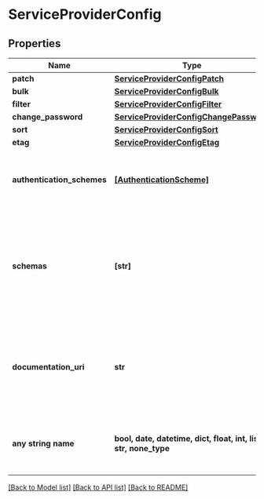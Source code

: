 # ServiceProviderConfig


## Properties
Name | Type | Description | Notes
------------ | ------------- | ------------- | -------------
**patch** | [**ServiceProviderConfigPatch**](ServiceProviderConfigPatch.md) |  | 
**bulk** | [**ServiceProviderConfigBulk**](ServiceProviderConfigBulk.md) |  | 
**filter** | [**ServiceProviderConfigFilter**](ServiceProviderConfigFilter.md) |  | 
**change_password** | [**ServiceProviderConfigChangePassword**](ServiceProviderConfigChangePassword.md) |  | 
**sort** | [**ServiceProviderConfigSort**](ServiceProviderConfigSort.md) |  | 
**etag** | [**ServiceProviderConfigEtag**](ServiceProviderConfigEtag.md) |  | 
**authentication_schemes** | [**[AuthenticationScheme]**](AuthenticationScheme.md) | A complex type that specifies supported authentication scheme properties. | 
**schemas** | **[str]** | An array containing the standard schema URI used for identifying a service provider&#39;s configuration. See RFC 7643 section 5. | [optional] 
**documentation_uri** | **str** | An HTTP-addressable URL pointing to the service provider&#39;s human-consumable help documentation. | [optional] [readonly] 
**any string name** | **bool, date, datetime, dict, float, int, list, str, none_type** | any string name can be used but the value must be the correct type | [optional]

[[Back to Model list]](../README.md#documentation-for-models) [[Back to API list]](../README.md#documentation-for-api-endpoints) [[Back to README]](../README.md)


